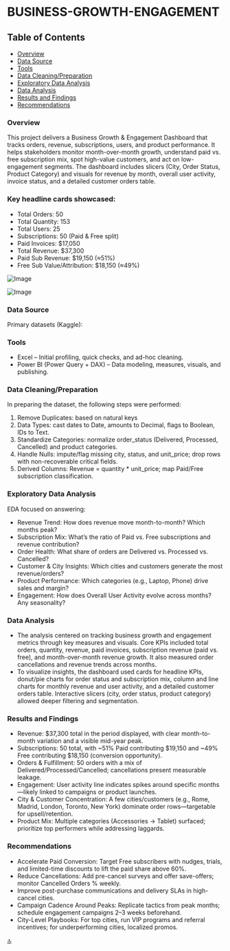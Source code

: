 # BUSINESS-GROWTH-ENGAGEMENT

## Table of Contents

- [Overview](#overview)
- [Data Source](#data-source)
- [Tools](#tools)
- [Data Cleaning/Preparation](#data-cleaningpreparation)
- [Exploratory Data Analysis](#exploratory-data-analysis)
- [Data Analysis](#data-analysis)
- [Results and Findings](#results-and-findings)
- [Recommendations](#recommendations)

### Overview

This project delivers a Business Growth & Engagement Dashboard that tracks orders, revenue, subscriptions, users, and product performance. It helps stakeholders monitor month-over-month growth, understand paid vs. free subscription mix, spot high-value customers, and act on low-engagement segments. The dashboard includes slicers (City, Order Status, Product Category) and visuals for revenue by month, overall user activity, invoice status, and a detailed customer orders table.

### Key headline cards showcased:

- Total Orders: 50
- Total Quantity: 153
- Total Users: 25
- Subscriptions: 50 (Paid & Free split)
- Paid Invoices: $17,050
- Total Revenue: $37,300
- Paid Sub Revenue: $19,150 (≈51%)
- Free Sub Value/Attribution: $18,150 (≈49%)

![Image](https://github.com/user-attachments/assets/e70ca4dc-a5b7-43ee-9ef6-9b7295928add)

![Image](https://github.com/user-attachments/assets/5523e10b-cce4-4f5b-858e-f640dc033be0)

### Data Source

Primary datasets (Kaggle):

### Tools

- Excel – Initial profiling, quick checks, and ad-hoc cleaning.
- Power BI (Power Query + DAX) – Data modeling, measures, visuals, and publishing.

### Data Cleaning/Preparation

In preparing the dataset, the following steps were performed:
1. Remove Duplicates: based on natural keys
2. Data Types: cast dates to Date, amounts to Decimal, flags to Boolean, IDs to Text.
3. Standardize Categories: normalize order_status (Delivered, Processed, Cancelled) and product categories.
4. Handle Nulls: impute/flag missing city, status, and unit_price; drop rows with non-recoverable critical fields.
5. Derived Columns: Revenue = quantity * unit_price; map Paid/Free subscription classification.

### Exploratory Data Analysis

EDA focused on answering:
- Revenue Trend: How does revenue move month-to-month? Which months peak?
- Subscription Mix: What’s the ratio of Paid vs. Free subscriptions and revenue contribution?
- Order Health: What share of orders are Delivered vs. Processed vs. Cancelled?
- Customer & City Insights: Which cities and customers generate the most revenue/orders?
- Product Performance: Which categories (e.g., Laptop, Phone) drive sales and margin?
- Engagement: How does Overall User Activity evolve across months? Any seasonality?

### Data Analysis

- The analysis centered on tracking business growth and engagement metrics through key measures and visuals. Core KPIs included total orders, quantity, revenue, paid invoices, subscription revenue (paid vs. free), and month-over-month revenue growth. It also measured order cancellations and revenue trends across months.
- To visualize insights, the dashboard used cards for headline KPIs, donut/pie charts for order status and subscription mix, column and line charts for monthly revenue and user activity, and a detailed customer orders table. Interactive slicers (city, order status, product category) allowed deeper filtering and segmentation.

### Results and Findings

- Revenue: $37,300 total in the period displayed, with clear month-to-month variation and a visible mid-year peak.
- Subscriptions: 50 total, with ~51% Paid contributing $19,150 and ~49% Free contributing $18,150 (conversion opportunity).
- Orders & Fulfillment: 50 orders with a mix of Delivered/Processed/Cancelled; cancellations present measurable leakage.
- Engagement: User activity line indicates spikes around specific months—likely linked to campaigns or product launches.
- City & Customer Concentration: A few cities/customers (e.g., Rome, Madrid, London, Toronto, New York) dominate order rows—targetable for upsell/retention.
- Product Mix: Multiple categories (Accessories → Tablet) surfaced; prioritize top performers while addressing laggards.

### Recommendations

- Accelerate Paid Conversion:
  Target Free subscribers with nudges, trials, and limited-time discounts to lift the paid share above 60%.
- Reduce Cancellations:
  Add pre-cancel surveys and offer save-offers; monitor Cancelled Orders % weekly.
- Improve post-purchase communications and delivery SLAs in high-cancel cities.
- Campaign Cadence Around Peaks:
  Replicate tactics from peak months; schedule engagement campaigns 2–3 weeks beforehand.
- City-Level Playbooks:
  For top cities, run VIP programs and referral incentives; for underperforming cities, localized promos.

[🔝](#BUSINESS-GROWTH-ENGAGEMENT)
